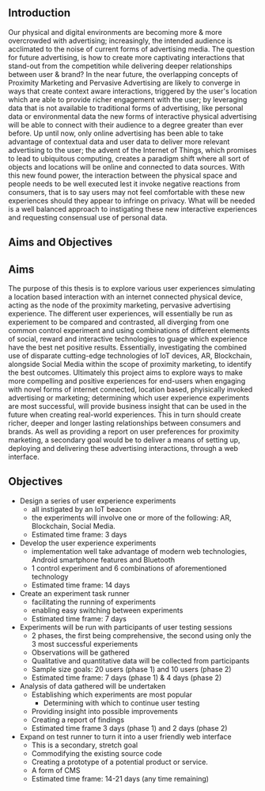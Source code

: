 ﻿<section>

# Introduction
Our physical and digital environments are becoming more & more overcrowded with advertising; increasingly, the intended audience is acclimated to the noise of current forms of advertising media.
The question for future advertising, is how to create more captivating interactions that stand-out from the competition while delivering deeper relationships between user & brand? In the near future, the overlapping concepts of Proximity Marketing and Pervasive Advertising are likely to converge in ways that create context aware interactions, triggered by the user's location which are able to provide richer engagement with the user; by leveraging data that  is not available to traditional forms of advertising, like personal data or environmental data the new forms of interactive physical advertising will be able to connect with their audience to a degree greater than ever before. Up until now, only online advertising has been able to take advantage of contextual data and user data to deliver more relevant advertising to the user; the advent of the Internet of Things, which promises to lead to ubiquitous computing, creates a paradigm shift where all sort of objects and locations will be online and connected to data sources. With this new found power, the interaction between the physical space and people needs to be well executed lest it invoke negative reactions from consumers, that is to say users may not feel comfortable with these new experiences should they appear to infringe on privacy. What will be needed is a well balanced approach to instigating these new interactive experiences and requesting consensual use of personal data.

# Aims and Objectives

## Aims
The purpose of this thesis is to explore various user experiences simulating a location based interaction with an internet connected physical device, acting as the node of the proximity marketing, pervasive advertising experience. The different user experiences, will essentially be run as experiement to be compared and contrasted, all diverging from one common control experiment and using combinations of different elements of social, reward and interactive technologies to guage which experience have the best net positive results. Essentially, investigating the combined use of disparate cutting-edge technologies of IoT devices, AR, Blockchain, alongside Social Media within the scope of proximity marketing, to identify the best outcomes. Ultimately this project aims to explore ways to make more compelling and positive experiences for end-users when engaging with novel forms of internet connected, location based, phyisically invoked advertising or marketing; determining which user experience experiments are most successful, will provide business insight that can be used in the future when creating real-world experiences. This in turn should create richer, deeper and longer lasting relationships between consumers and brands. As well as providing a report on user preferences for proximity marketing, a secondary goal would be to deliver a means of setting up, deploying and delivering these advertising interactions, through a web interface.

## Objectives

- Design a series of user experience experiments
  - all instigated by an IoT beacon
  - the experiments will involve one or more of the following: AR, Blockchain, Social Media.
  - Estimated time frame: 3 days
- Develop the user experience experiments
  - implementation well take advantage of modern web technologies, Android smartphone features and Bluetooth
  - 1 control experiment and 6 combinations of aforementioned technology
  - Estimated time frame: 14 days
- Create an experiment task runner
  - facilitating the running of experiments
  - enabling easy switching between experiments
  - Estimated time frame: 7 days
- Experiments will be run with participants of user testing sessions
  - 2 phases, the first being comprehensive, the second using only the 3 most successful experiements
  - Observations will be gathered
  - Qualitative and quantitative data will be collected from participants
  - Sample size goals: 20 users (phase 1) and 10 users (phase 2)
  - Estimated time frame: 7 days (phase 1) & 4 days (phase 2)
- Analysis of data gathered will be undertaken
  - Establishing which experiments are most popular
    - Determining with which to continue user testing
  - Providing insight into possible improvements
  - Creating a report of findings
  - Estimated time frame 3 days (phase 1) and 2 days (phase 2)
- Expand on test runner to turn it into a user friendly web interface
  - This is a secondary, stretch goal
  - Commodifying the existing source code
  - Creating a prototype of a potential product or service.
  - A form of CMS
  - Estimated time frame: 14-21 days (any time remaining)

</section>
